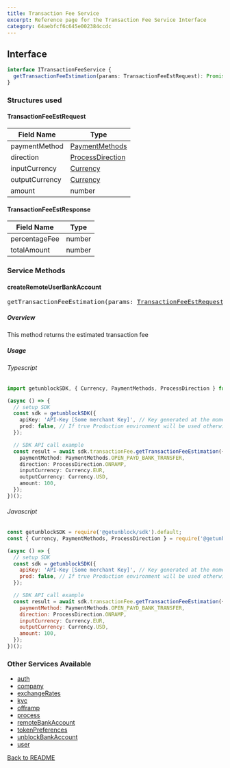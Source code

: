 ```yaml
---
title: Transaction Fee Service
excerpt: Reference page for the Transaction Fee Service Interface
category: 64aebfcf6c645e002384ccdc
---
```


## Interface

```typescript
interface ITransactionFeeService {
  getTransactionFeeEstimation(params: TransactionFeeEstRequest): Promise<TransactionFeeEstResponse>;
}
```

### Structures used

#### <span id="TransactionFeeEstRequest"></span>TransactionFeeEstRequest

| Field Name     | Type                                                 |
| -------------- | ---------------------------------------------------- |
| paymentMethod  | [PaymentMethods](COMMON_TYPES.md#PaymentMethods)     |
| direction      | [ProcessDirection](COMMON_TYPES.md#ProcessDirection) |
| inputCurrency  | [Currency](COMMON_TYPES.md#Currency)                 |
| outputCurrency | [Currency](COMMON_TYPES.md#Currency)                 |
| amount         | number                                               |

#### <span id="TransactionFeeEstResponse"></span>TransactionFeeEstResponse

| Field Name    | Type   |
| ------------- | ------ |
| percentageFee | number |
| totalAmount   | number |

### Service Methods

#### createRemoteUserBankAccount

<div><pre>getTransactionFeeEstimation(params: <a href="#TransactionFeeEstRequest">TransactionFeeEstRequest</a>): Promise&#60;<a href="#TransactionFeeEstResponse">TransactionFeeEstResponse</a>&#62;</pre></div>

##### Overview

This method returns the estimated transaction fee

##### Usage

###### Typescript

```typescript
import getunblockSDK, { Currency, PaymentMethods, ProcessDirection } from '@getunblock/sdk';

(async () => {
  // setup SDK
  const sdk = getunblockSDK({
    apiKey: 'API-Key [Some merchant Key]', // Key generated at the moment the merchant was created in getunblock system
    prod: false, // If true Production environment will be used otherwise Sandbox will be used instead
  });

  // SDK API call example
  const result = await sdk.transactionFee.getTransactionFeeEstimation({
    paymentMethod: PaymentMethods.OPEN_PAYD_BANK_TRANSFER,
    direction: ProcessDirection.ONRAMP,
    inputCurrency: Currency.EUR,
    outputCurrency: Currency.USD,
    amount: 100,
  });
})();
```

###### Javascript

```javascript
const getunblockSDK = require('@getunblock/sdk').default;
const { Currency, PaymentMethods, ProcessDirection } = require('@getunblock/sdk');

(async () => {
  // setup SDK
  const sdk = getunblockSDK({
    apiKey: 'API-Key [Some merchant Key]', // Key generated at the moment the merchant was created in getunblock system
    prod: false, // If true Production environment will be used otherwise Sandbox will be used instead
  });

  // SDK API call example
  const result = await sdk.transactionFee.getTransactionFeeEstimation({
    paymentMethod: PaymentMethods.OPEN_PAYD_BANK_TRANSFER,
    direction: ProcessDirection.ONRAMP,
    inputCurrency: Currency.EUR,
    outputCurrency: Currency.USD,
    amount: 100,
  });
})();
```

<div class="CodeMirror-gutter-filler">
<h3>Other Services Available</h3>

- [auth](AUTH.md)
- [company](COMPANY.md)
- [exchangeRates](EXCHANGE_RATES.md)
- [kyc](KYC.md)
- [offramp](OFFRAMP.md)
- [process](PROCESS.md)
- [remoteBankAccount](REMOTE_BANK_ACCOUNT.md)
- [tokenPreferences](TOKEN_PREFERENCES.md)
- [unblockBankAccount](UNBLOCK_BANK_ACCOUNT.md)
- [user](USER.md)

[Back to README](../README.md)

</div>
